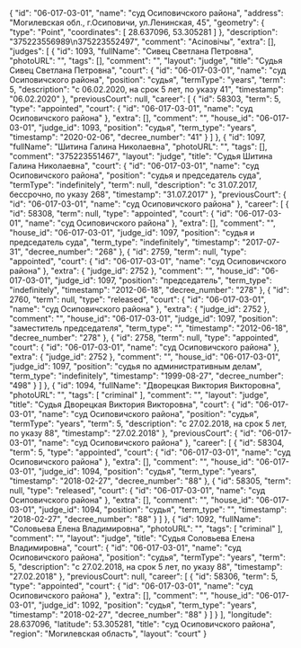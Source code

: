 {
    "id": "06-017-03-01",
    "name": "суд Осиповичского района",
    "address": "Могилевская обл., г.Осиповичи, ул.Ленинская, 45",
    "geometry": {
        "type": "Point",
        "coordinates": [
            28.637096,
            53.305281
        ]
    },
    "description": "375223556989\n375223552497",
    "comment": "Асіповічы",
    "extra": [],
    "judges": [
        {
            "id": 1093,
            "fullName": "Сивец Светлана Петровна",
            "photoURL": "",
            "tags": [],
            "comment": "",
            "layout": "judge",
            "title": "Судья Сивец Светлана Петровна",
            "court": {
                "id": "06-017-03-01",
                "name": "суд Осиповичского района",
                "position": "судья",
                "termType": "years",
                "term": 5,
                "description": "c 06.02.2020, на срок 5 лет, по указу 41",
                "timestamp": "06.02.2020"
            },
            "previousCourt": null,
            "career": [
                {
                    "id": 58303,
                    "term": 5,
                    "type": "appointed",
                    "court": {
                        "id": "06-017-03-01",
                        "name": "суд Осиповичского района"
                    },
                    "extra": [],
                    "comment": "",
                    "house_id": "06-017-03-01",
                    "judge_id": 1093,
                    "position": "судья",
                    "term_type": "years",
                    "timestamp": "2020-02-06",
                    "decree_number": "41"
                }
            ]
        },
        {
            "id": 1097,
            "fullName": "Шитина Галина Николаевна",
            "photoURL": "",
            "tags": [],
            "comment": "375223551467",
            "layout": "judge",
            "title": "Судья Шитина Галина Николаевна",
            "court": {
                "id": "06-017-03-01",
                "name": "суд Осиповичского района",
                "position": "судья и председатель суда",
                "termType": "indefinitely",
                "term": null,
                "description": "c 31.07.2017, бессрочно, по указу 268",
                "timestamp": "31.07.2017"
            },
            "previousCourt": {
                "id": "06-017-03-01",
                "name": "суд Осиповичского района"
            },
            "career": [
                {
                    "id": 58308,
                    "term": null,
                    "type": "appointed",
                    "court": {
                        "id": "06-017-03-01",
                        "name": "суд Осиповичского района"
                    },
                    "extra": [],
                    "comment": "",
                    "house_id": "06-017-03-01",
                    "judge_id": 1097,
                    "position": "судья и председатель суда",
                    "term_type": "indefinitely",
                    "timestamp": "2017-07-31",
                    "decree_number": "268"
                },
                {
                    "id": 2759,
                    "term": null,
                    "type": "appointed",
                    "court": {
                        "id": "06-017-03-01",
                        "name": "суд Осиповичского района"
                    },
                    "extra": {
                        "judge_id": 2752
                    },
                    "comment": "",
                    "house_id": "06-017-03-01",
                    "judge_id": 1097,
                    "position": "председатель",
                    "term_type": "indefinitely",
                    "timestamp": "2012-06-18",
                    "decree_number": "278"
                },
                {
                    "id": 2760,
                    "term": null,
                    "type": "released",
                    "court": {
                        "id": "06-017-03-01",
                        "name": "суд Осиповичского района"
                    },
                    "extra": {
                        "judge_id": 2752
                    },
                    "comment": "",
                    "house_id": "06-017-03-01",
                    "judge_id": 1097,
                    "position": "заместитель председателя",
                    "term_type": "",
                    "timestamp": "2012-06-18",
                    "decree_number": "278"
                },
                {
                    "id": 2758,
                    "term": null,
                    "type": "appointed",
                    "court": {
                        "id": "06-017-03-01",
                        "name": "суд Осиповичского района"
                    },
                    "extra": {
                        "judge_id": 2752
                    },
                    "comment": "",
                    "house_id": "06-017-03-01",
                    "judge_id": 1097,
                    "position": "судья по административным делам",
                    "term_type": "indefinitely",
                    "timestamp": "1999-08-27",
                    "decree_number": "498"
                }
            ]
        },
        {
            "id": 1094,
            "fullName": "Дворецкая Виктория Викторовна",
            "photoURL": "",
            "tags": [
                "criminal"
            ],
            "comment": "",
            "layout": "judge",
            "title": "Судья Дворецкая Виктория Викторовна",
            "court": {
                "id": "06-017-03-01",
                "name": "суд Осиповичского района",
                "position": "судья",
                "termType": "years",
                "term": 5,
                "description": "c 27.02.2018, на срок 5 лет, по указу 88",
                "timestamp": "27.02.2018"
            },
            "previousCourt": {
                "id": "06-017-03-01",
                "name": "суд Осиповичского района"
            },
            "career": [
                {
                    "id": 58304,
                    "term": 5,
                    "type": "appointed",
                    "court": {
                        "id": "06-017-03-01",
                        "name": "суд Осиповичского района"
                    },
                    "extra": [],
                    "comment": "",
                    "house_id": "06-017-03-01",
                    "judge_id": 1094,
                    "position": "судья",
                    "term_type": "years",
                    "timestamp": "2018-02-27",
                    "decree_number": "88"
                },
                {
                    "id": 58305,
                    "term": null,
                    "type": "released",
                    "court": {
                        "id": "06-017-03-01",
                        "name": "суд Осиповичского района"
                    },
                    "extra": [],
                    "comment": "",
                    "house_id": "06-017-03-01",
                    "judge_id": 1094,
                    "position": "судья",
                    "term_type": "",
                    "timestamp": "2018-02-27",
                    "decree_number": "88"
                }
            ]
        },
        {
            "id": 1092,
            "fullName": "Соловьева Елена Владимировна",
            "photoURL": "",
            "tags": [
                "criminal"
            ],
            "comment": "",
            "layout": "judge",
            "title": "Судья Соловьева Елена Владимировна",
            "court": {
                "id": "06-017-03-01",
                "name": "суд Осиповичского района",
                "position": "судья",
                "termType": "years",
                "term": 5,
                "description": "c 27.02.2018, на срок 5 лет, по указу 88",
                "timestamp": "27.02.2018"
            },
            "previousCourt": null,
            "career": [
                {
                    "id": 58306,
                    "term": 5,
                    "type": "appointed",
                    "court": {
                        "id": "06-017-03-01",
                        "name": "суд Осиповичского района"
                    },
                    "extra": [],
                    "comment": "",
                    "house_id": "06-017-03-01",
                    "judge_id": 1092,
                    "position": "судья",
                    "term_type": "years",
                    "timestamp": "2018-02-27",
                    "decree_number": "88"
                }
            ]
        }
    ],
    "longitude": 28.637096,
    "latitude": 53.305281,
    "title": "суд Осиповичского района",
    "region": "Могилевская область",
    "layout": "court"
}
